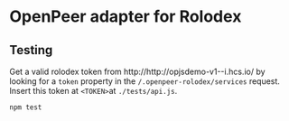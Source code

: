 OpenPeer adapter for Rolodex
============================

Testing
-------

Get a valid rolodex token from http://http://opjsdemo-v1-<BRANCH>-i.hcs.io/ by looking for a `token` property in the `/.openpeer-rolodex/services` request.
Insert this token at `<TOKEN>`at `./tests/api.js`.

    npm test
